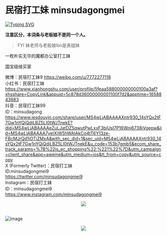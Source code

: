 # 民宿打工妹 minsudagongmei
[![Typing SVG](https://readme-typing-svg.herokuapp.com/?lines=Hola+minsudagongmei;sa+rang+hae+yo)](https://git.io/typing-svg)

**注意区分，本词条与老板娘不是同一个人。**<br>

> FYI 妹老师与老板娘lbn是表姐妹

一枚朴实无华的魔都办公室打工妹<br>

国宝级绫买家

微博：民宿打工妹9 https://weibo.com/u/7772277118<br>
小红书：民宿打工妹 https://www.xiaohongshu.com/user/profile/5feaa588000000000100a3af?xhsshare=CopyLink&appuid=5c878d36000000001100f7d2&apptime=1658843683<br>
抖音：民宿打工妹99<br>
ID：minsudagong<br>
https://www.iesdouyin.com/share/user/MS4wLjABAAAAXntr930_14sYQx2tF7Gw1nYQjQdiLBZ5LI0tWJTnekE?did=MS4wLjABAAAAeZuLJatDZSqwutPwLxxF3biUsI7P16Wnj6738iVgepw&iid=MS4wLjABAAAA7yeIXjW5hWAlAkCo4tT6Y13ze-FBcMJrQd1iOTiZMxA&with_sec_did=1&sec_uid=MS4wLjABAAAAXntr930_14sYQx2tF7Gw1nYQjQdiLBZ5LI0tWJTnekE&u_code=153b7gmb5&ecom_share_track_params=%7B%22is_ec_shopping%22:%221%22%7D&utm_campaign=client_share&app=aweme&utm_medium=ios&tt_from=copy&utm_source=copy<br>
X (Formerly Twitter)：民宿打工妹<br>
ID:minsudagongmei9<br>
https://twitter.com/minsudagongmei9<br>
Instagram：民宿打工妹<br>
ID：minsudagongmei9<br>
https://www.instagram.com/minsudagongmei9<br>
<!-- 绝世无双的老师 -->
<div align="center" ><img order-radius="100px" src="https://img1.imgtp.com/2022/08/01/l4NbEZEw.jpeg"/></div>
<br>


![image](https://github.com/minsudagongmei/minsudagongmei.github.io/blob/main/img-storage/1FE6CEA6-5D0B-4E48-AE71-151F29FEE673.jpeg)

<div align="center"><img src=My ![Visitor Count](https://profile-counter.glitch.me/minsudagongmei/count.svg) Visitor/></div>
